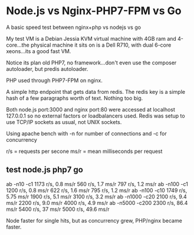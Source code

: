 # Node.js vs Nginx-PHP7-FPM vs Go

A basic speed test between nginx+php vs nodejs vs go

My test VM is a Debian Jessia KVM virtual machine with 4GB ram and 4-core...the physical machine
it sits on is a Dell R710, with dual 6-core xeons...its a good fast VM.

Notice its plan old PHP7, no framework...don't even use the composer autoloader, but predis autoloader.

PHP used through PHP7-FPM on nginx.

A simple http endpoint that gets data from redis.  The redis key is a simple
hash of a few paragraphs worth of text.  Nothing too big.

Both node.js port:3000 and nginx port:80 were accessed at localhost 127.0.0.1 so no external
factors or loadbalancers used.  Redis was setup to use TCP/IP sockets as usual, not UNIX sockets.

Using apache bench with -n for number of connections and -c for concurrency

r/s = requests per secone
ms/r = mean milliseconds per request

test			node.js					php7				go
--------------------------------------------------------------
ab -n10 -c1		1173 r/s, 0.8 ms/r		560 r/s, 1.7 ms/r	797 r/s, 1.2 ms/r
ab -n100 -c1	1200 r/s, 0.8 ms/r		622 r/s, 1.6 ms/r	795 r/s, 1.2 ms/r
ab -n100 -c10   1749 r/s, 5.75 ms/r		1900 r/s, 5.1 ms/r	3100 r/s, 3.2 ms/r
ab -n1000 -c20	2100 r/s, 9.4 ms/r		2200 r/s, 9.0 ms/r	4000 r/s, 4.9 ms/r
ab -n5000 -c200 2300 r/s, 86.4 ms/r		5400 r/s, 37 ms/r	5000 r/s, 49.6 ms/r

Node faster for single hits, but as concurrency grew, PHP/nginx became faster.


